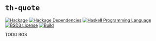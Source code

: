 # `th-quote`
[![Hackage](https://img.shields.io/hackage/v/th-quote.svg)][Hackage: th-quote]
[![Hackage Dependencies](https://img.shields.io/hackage-deps/v/th-quote.svg)](http://packdeps.haskellers.com/reverse/th-quote)
[![Haskell Programming Language](https://img.shields.io/badge/language-Haskell-blue.svg)][Haskell.org]
[![BSD3 License](http://img.shields.io/badge/license-BSD3-brightgreen.svg)][tl;dr Legal: BSD3]
[![Build](https://img.shields.io/travis/haskell-compat/th-quote.svg)](https://travis-ci.org/haskell-compat/th-quote)

[Hackage: th-quote]:
  http://hackage.haskell.org/package/th-quote
  "th-quote package on Hackage"
[Haskell.org]:
  http://www.haskell.org
  "The Haskell Programming Language"
[tl;dr Legal: BSD3]:
  https://tldrlegal.com/license/bsd-3-clause-license-%28revised%29
  "BSD 3-Clause License (Revised)"

TODO RGS
